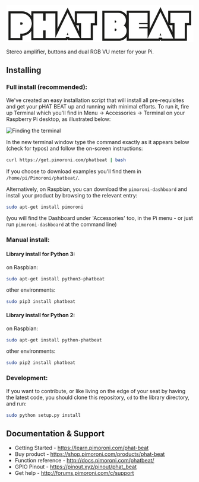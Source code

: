 ![pHAT BEAT](phat-beat-logo.png)

Stereo amplifier, buttons and dual RGB VU meter for your Pi.

## Installing

### Full install (recommended):

We've created an easy installation script that will install all pre-requisites and get your pHAT BEAT
up and running with minimal efforts. To run it, fire up Terminal which you'll find in Menu -> Accessories -> Terminal
on your Raspberry Pi desktop, as illustrated below:

![Finding the terminal](http://get.pimoroni.com/resources/github-repo-terminal.png)

In the new terminal window type the command exactly as it appears below (check for typos) and follow the on-screen instructions:

```bash
curl https://get.pimoroni.com/phatbeat | bash
```

If you choose to download examples you'll find them in `/home/pi/Pimoroni/phatbeat/`.

Alternatively, on Raspbian, you can download the `pimoroni-dashboard` and install your product by browsing to the relevant entry:

```bash
sudo apt-get install pimoroni
```
(you will find the Dashboard under 'Accessories' too, in the Pi menu - or just run `pimoroni-dashboard` at the command line)

### Manual install:

#### Library install for Python 3:

on Raspbian:

```bash
sudo apt-get install python3-phatbeat
```
other environments: 

```bash
sudo pip3 install phatbeat
```

#### Library install for Python 2:

on Raspbian:

```bash
sudo apt-get install python-phatbeat
```
other environments: 

```bash
sudo pip2 install phatbeat
```

### Development:

If you want to contribute, or like living on the edge of your seat by having the latest code, you should clone this repository, `cd` to the library directory, and run:

```bash
sudo python setup.py install
```

## Documentation & Support

* Getting Started - https://learn.pimoroni.com/phat-beat
* Buy product - https://shop.pimoroni.com/products/phat-beat
* Function reference - http://docs.pimoroni.com/phatbeat/
* GPIO Pinout - https://pinout.xyz/pinout/phat_beat
* Get help - http://forums.pimoroni.com/c/support
